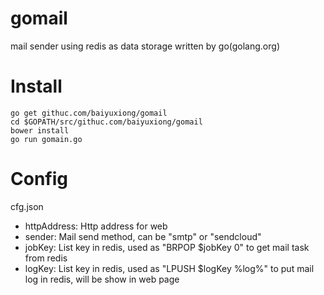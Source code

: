 # gomail
mail sender using redis as data storage written by go(golang.org)

# Install

````
go get githuc.com/baiyuxiong/gomail
cd $GOPATH/src/githuc.com/baiyuxiong/gomail
bower install
go run gomain.go
````

# Config
cfg.json
* httpAddress: Http address for web
* sender: Mail send method, can be "smtp" or "sendcloud"
* jobKey: List key in redis, used as "BRPOP $jobKey 0" to  get mail task from redis
* logKey: List key in redis, used as "LPUSH $logKey %log%" to  put mail log in redis, will be show in web page
